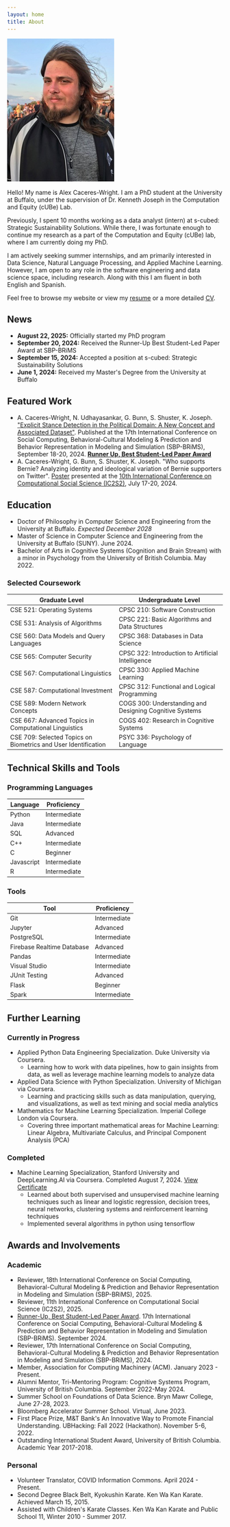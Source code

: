 ```yaml
---
layout: home
title: About
---
```


![Alex Headshot](img/sunset_profile.JPG)

Hello! My name is Alex Caceres-Wright. I am a PhD student at the University at Buffalo, under the supervision of Dr. Kenneth Joseph in the Computation and Equity (cUBe) Lab.

Previously, I spent 10 months working as a data analyst (intern) at s-cubed: Strategic Sustainability Solutions. While there, I was fortunate enough to continue my research as a part of the Computation and Equity (cUBe) lab, where I am currently doing my PhD.

I am actively seeking summer internships, and am primarily interested in Data Science, Natural Language Processing, and Applied Machine Learning. However, I am open to any role in the software engineering and data science space, including research. Along with this I am fluent in both English and Spanish.

Feel free to browse my website or view my [resume](documents/Alex_Caceres-Wright_Resume.pdf) or a more detailed [CV](documents/Alex_Caceres-Wright_CV.pdf).

## News

* **August 22, 2025:** Officially started my PhD program
* **September 20, 2024:** Received the Runner-Up Best Student-Led Paper Award at SBP-BRiMS
* **September 15, 2024:** Accepted a position at s-cubed: Strategic Sustainability Solutions
* **June 1, 2024:** Received my Master's Degree from the University at Buffalo

## Featured Work

* A. Caceres-Wright, N. Udhayasankar, G. Bunn, S. Shuster, K. Joseph. ["Explicit Stance Detection in the Political Domain: A New Concept and Associated Dataset"](https://link.springer.com/chapter/10.1007/978-3-031-72241-7_1). Published at the 17th International Conference on Social Computing, Behavioral-Cultural Modeling & Prediction and Behavior Representation in Modeling and Simulation (SBP-BRiMS), September 18-20, 2024. **[Runner Up, Best Student-Led Paper Award](documents/2024_SBP-BRiMS%20Award.pdf)**
* A. Caceres-Wright, G. Bunn, S. Shuster, K. Joseph. "Who supports Bernie? Analyzing identity and ideological variation of Bernie supporters on Twitter". [Poster](documents/Ic2s2_Poster.pdf) presented at the [10th International Conference on Computational Social Science (IC2S2)](https://ic2s2-2024.org/), July 17-20, 2024.

## Education

* Doctor of Philosophy in Computer Science and Engineering from the University at Buffalo. *Expected December 2028*
* Master of Science in Computer Science and Engineering from the University at Buffalo (SUNY). June 2024.
* Bachelor of Arts in Cognitive Systems (Cognition and Brain Stream) with a minor in Psychology from the University of British Columbia. May 2022.

### Selected Coursework

|Graduate Level|Undergraduate Level|
|-------------------|--------------|
|CSE 521: Operating Systems|CPSC 210: Software Construction|
|CSE 531: Analysis of Algorithms|CPSC 221: Basic Algorithms and Data Structures|
|CSE 560: Data Models and Query Languages|CPSC 368: Databases in Data Science|
|CSE 565: Computer Security|CPSC 322: Introduction to Artificial Intelligence|
|CSE 567: Computational Linguistics|CPSC 330: Applied Machine Learning|
|CSE 587: Computational Investment|CPSC 312: Functional and Logical Programming|
|CSE 589: Modern Network Concepts|COGS 300: Understanding and Designing Cognitive Systems|
|CSE 667: Advanced Topics in Computational Linguistics|COGS 402: Research in Cognitive Systems|
|CSE 709: Selected Topics on Biometrics and User Identification|PSYC 336: Psychology of Language|

## Technical Skills and Tools

### Programming Languages

|Language|Proficiency|
|--------|----------|
|Python|Intermediate|
|Java|Intermediate|
|SQL|Advanced|
|C++|Intermediate|
|C| Beginner|
|Javascript| Intermediate|
|R| Intermediate|

### Tools

| Tool | Proficiency |
|------|------------|
|Git|Intermediate|
|Jupyter|Advanced|
|PostgreSQL|Intermediate|
|Firebase Realtime Database|Advanced|
|Pandas|Intermediate|
|Visual Studio|Intermediate|
|JUnit Testing|Advanced|
|Flask|Beginner|
|Spark|Intermediate|

## Further Learning

### Currently in Progress

* Applied Python Data Engineering Specialization. Duke University via Coursera.
  * Learning how to work with data pipelines, how to gain insights from data, as well as leverage machine learning models to analyze data  
* Applied Data Science with Python Specialization. University of Michigan via Coursera.
  * Learning and practicing skills such as data manipulation, querying, and visualizations, as well as text mining and social media analytics
* Mathematics for Machine Learning Specialization. Imperial College London via Coursera.
  * Covering three important mathematical areas for Machine Learning: Linear Algebra, Multivariate Calculus, and Principal Component Analysis (PCA)

### Completed

* Machine Learning Specialization, Stanford University and DeepLearning.AI via Coursera. Completed August 7, 2024. [View Certificate](documents/certificates/Stamford%20AI:ML%20Specialization%20Certificates.pdf)
  * Learned about both supervised and unsupervised machine learning techniques such as linear and logistic regression, decision trees, neural networks, clustering systems and reinforcement learning techniques
  * Implemented several algorithms in python using tensorflow

## Awards and Involvements

### Academic

* Reviewer, 18th International Conference on Social Computing, Behavioral-Cultural Modeling & Prediction and Behavior Representation in Modeling and Simulation (SBP-BRiMS), 2025.
* Reviewer, 11th International Conference on Computational Social Science (IC2S2), 2025.
* [Runner-Up, Best Student-Led Paper Award](documents/2024_SBP-BRiMS%20Award.pdf). 17th International Conference on Social Computing, Behavioral-Cultural Modeling & Prediction and Behavior Representation in Modeling and Simulation (SBP-BRiMS). September 2024.
* Reviewer, 17th International Conference on Social Computing, Behavioral-Cultural Modeling & Prediction and Behavior Representation in Modeling and Simulation (SBP-BRiMS), 2024.
* Member, Association for Computing Machinery (ACM). January 2023 - Present.
* Alumni Mentor, Tri-Mentoring Program: Cognitive Systems Program, University of British Columbia. September 2022-May 2024.
* Summer School on Foundations of Data Science. Bryn Mawr College, June 27-28, 2023.
* Bloomberg Accelerator Summer School. Virtual, June 2023.
* First Place Prize, M&T Bank's An Innovative Way to Promote Financial Understanding. UBHacking: Fall 2022 (Hackathon). November 5-6, 2022.
* Outstanding International Student Award, University of British Columbia. Academic Year 2017-2018.

### Personal

* Volunteer Translator, COVID Information Commons. April 2024 - Present.
* Second Degree Black Belt, Kyokushin Karate. Ken Wa Kan Karate. Achieved March 15, 2015.
* Assisted with Children's Karate Classes. Ken Wa Kan Karate and Public School 11, Winter 2010 - Summer 2017.
